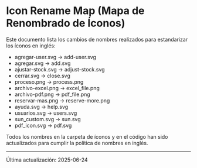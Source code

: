# Icon Rename Map (Mapa de Renombrado de Íconos)

Este documento lista los cambios de nombres realizados para estandarizar los íconos en inglés:

- agregar-user.svg → add-user.svg
- agregar.svg → add.svg
- ajustar-stock.svg → adjust-stock.svg
- cerrar.svg → close.svg
- proceso.png → process.png
- archivo-excel.png → excel_file.png
- archivo-pdf.png → pdf_file.png
- reservar-mas.png → reserve-more.png
- ayuda.svg → help.svg
- usuarios.svg → users.svg
- sun_custom.svg → sun.svg
- pdf_icon.svg → pdf.svg

Todos los nombres en la carpeta de íconos y en el código han sido actualizados para cumplir la política de nombres en inglés.

---
Última actualización: 2025-06-24
